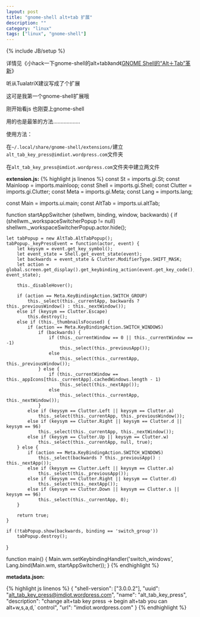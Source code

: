 ```yaml
---
layout: post
title: "gnome-shell alt+tab 扩展"
description: ""
category: "linux"
tags: ["linux", "gnome-shell"]
---
```

{% include JB/setup %}

详情见《小hack一下gnome-shell的alt+tab》and《[GNOME Shell的“Alt＋Tab”革新](http://imtx.me/archives/1500.html)》

听从TualatriX建议写成了个扩展

这可是我第一个gnome-shell扩展哦

刚开始看js 也刚耍上gnome-shell

用的也是最笨的方法………………

使用方法：

在`~/.local/share/gnome-shell/extensions/`建立`alt_tab_key_press@imdiot.wordpress.com`文件夹

在`alt_tab_key_press@imdiot.wordpress.com`文件夹中建立两文件

**extension.js:**
{% highlight js linenos %}
const St = imports.gi.St;
const Mainloop = imports.mainloop;
const Shell = imports.gi.Shell;
const Clutter = imports.gi.Clutter;
const Meta = imports.gi.Meta;
const Lang = imports.lang;

const Main = imports.ui.main;
const AltTab = imports.ui.altTab;

function startAppSwitcher (shellwm, binding, window, backwards) {
    if (shellwm._workspaceSwitcherPopup != null)
        shellwm._workspaceSwitcherPopup.actor.hide();

    let tabPopup = new AltTab.AltTabPopup();
    tabPopup._keyPressEvent = function(actor, event) {
        let keysym = event.get_key_symbol();
        let event_state = Shell.get_event_state(event);
        let backwards = event_state & Clutter.ModifierType.SHIFT_MASK;
        let action = global.screen.get_display().get_keybinding_action(event.get_key_code(), event_state);

        this._disableHover();

        if (action == Meta.KeyBindingAction.SWITCH_GROUP)
            this._select(this._currentApp, backwards ? this._previousWindow() : this._nextWindow());
        else if (keysym == Clutter.Escape)
            this.destroy();
        else if (this._thumbnailsFocused) {
            if (action == Meta.KeyBindingAction.SWITCH_WINDOWS)
                if (backwards) {
                    if (this._currentWindow == 0 || this._currentWindow == -1)
                        this._select(this._previousApp());
                    else
                        this._select(this._currentApp, this._previousWindow());
                } else {
                    if (this._currentWindow == this._appIcons[this._currentApp].cachedWindows.length - 1)
                        this._select(this._nextApp());
                    else
                        this._select(this._currentApp, this._nextWindow());
                }
            else if (keysym == Clutter.Left || keysym == Clutter.a)
                this._select(this._currentApp, this._previousWindow());
            else if (keysym == Clutter.Right || keysym == Clutter.d || keysym == 96)
                this._select(this._currentApp, this._nextWindow());
            else if (keysym == Clutter.Up || keysym == Clutter.w)
                this._select(this._currentApp, null, true);
        } else {
            if (action == Meta.KeyBindingAction.SWITCH_WINDOWS)
                this._select(backwards ? this._previousApp() : this._nextApp());
            else if (keysym == Clutter.Left || keysym == Clutter.a)
                this._select(this._previousApp());
            else if (keysym == Clutter.Right || keysym == Clutter.d)
                this._select(this._nextApp());
            else if (keysym == Clutter.Down || keysym == Clutter.s || keysym == 96)
                this._select(this._currentApp, 0);
        }

        return true;
    }

    if (!tabPopup.show(backwards, binding == 'switch_group'))
        tabPopup.destroy();
}

function main() {
    Main.wm.setKeybindingHandler('switch_windows', Lang.bind(Main.wm, startAppSwitcher));
}
{% endhighlight %}

**metadata.json:**

{% highlight js linenos %}
{
    "shell-version": ["3.0.0.2"],
    "uuid": "alt_tab_key_press@imdiot.wordpress.com",
    "name": "alt_tab_key_press",
    "description": "change alt+tab key press -> begin alt+tab you can alt+w,s,a,d,` control",
    "url": "imdiot.wordpress.com"
}
{% endhighlight %}
